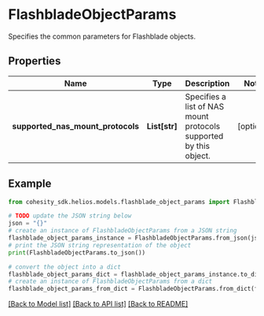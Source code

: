 # FlashbladeObjectParams

Specifies the common parameters for Flashblade objects.

## Properties

Name | Type | Description | Notes
------------ | ------------- | ------------- | -------------
**supported_nas_mount_protocols** | **List[str]** | Specifies a list of NAS mount protocols supported by this object. | [optional] 

## Example

```python
from cohesity_sdk.helios.models.flashblade_object_params import FlashbladeObjectParams

# TODO update the JSON string below
json = "{}"
# create an instance of FlashbladeObjectParams from a JSON string
flashblade_object_params_instance = FlashbladeObjectParams.from_json(json)
# print the JSON string representation of the object
print(FlashbladeObjectParams.to_json())

# convert the object into a dict
flashblade_object_params_dict = flashblade_object_params_instance.to_dict()
# create an instance of FlashbladeObjectParams from a dict
flashblade_object_params_from_dict = FlashbladeObjectParams.from_dict(flashblade_object_params_dict)
```
[[Back to Model list]](../README.md#documentation-for-models) [[Back to API list]](../README.md#documentation-for-api-endpoints) [[Back to README]](../README.md)


